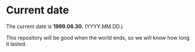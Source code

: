 # Current date

The current date is **1999.06.30.** (YYYY.MM.DD.)

This repository will be good when the world ends, so we will know how long it lasted.
